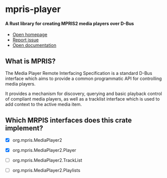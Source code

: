 # mpris-player
#### A Rust library for creating MPRIS2 media players over D-Bus

- [Open homepage](https://gitlab.gnome.org/World/Rust/mpris-player)
- [Report issue](https://gitlab.gnome.org/World/Rust/mpris-player/issues/new)
- [Open documentation](https://docs.rs/mpris-player)

## What is MPRIS?
The Media Player Remote Interfacing Specification is a standard D-Bus interface which aims to provide a common programmatic API for controlling media players.

It provides a mechanism for discovery, querying and basic playback control of compliant media players, as well as a tracklist interface which is used to add context to the active media item.

## Which MRPIS interfaces does this crate implement?
- [x] org.mpris.MediaPlayer2
- [x] org.mpris.MediaPlayer2.Player
- [ ] org.mpris.MediaPlayer2.TrackList
- [ ] org.mpris.MediaPlayer2.Playlists

